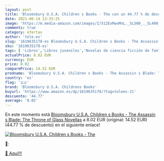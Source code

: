 ```yaml
---
layout: post
title: 'Bloomsbury U.S.A. Children s Books - The con un 44.77 % de descuento'
date: 2021-06-14 13:33:25
image: 'https://m.media-amazon.com/images/I/512ExMwoMnL._SL500_._SL400_.jpg'
comments: true
category: ofertas
author: 'tole.es'
slug: '1619635178-es Bloomsbury U.S.A. Children s Books - The Assassin s Blade:...'
sku: '1619635178-es'
tags: [ 'Libros','Libros juveniles','Novelas de ciencia ficción de fantasía y terror para jóvenes','Novelas juveniles de acción y aventura','Novelas juveniles de acción y aventura: fantasía','Novelas juveniles de ciencia ficción','Novelas juveniles de ciencia ficción y fantasía para jóvenes','Novelas románticas de ciencia ficción y distopías para jóvenes','Novelas románticas de fantasía para jóvenes','Novelas románticas para jóvenes','Novelas y ficción literaria juvenil','bloomsbury u.s.a. childrens books', ]
actualPrice: 8.02 EUR
currency: EUR
price: 8.02
comparePrice: 14.52 EUR
prodname: 'Bloomsbury U.S.A. Children s Books - The Assassin s Blade: The Throne of Glass Novellas'
country: 'es'
flag: '🇪🇸'
brand: 'Bloomsbury U.S.A. Childrens Books'
buyurl: 'https://www.amazon.es/dp/1619635178/?tag=tolees-21'
descuento: '44.77'
average: '8.02'
---
```


En este momento está [Bloomsbury U.S.A. Children s Books - The Assassin s Blade: The Throne of Glass Novellas](https://www.amazon.es/dp/1619635178/?tag=tolees-21) a 8.02 EUR (original: 14.52 EUR) (44.77 %  de descuento) en el siguiente enlace!

[![Bloomsbury U.S.A. Children s Books - The](https://m.media-amazon.com/images/I/512ExMwoMnL._SL500_._SL400_.jpg)](https://www.amazon.es/dp/1619635178/?tag=tolees-21)

🔎:


[🛒 Aquí!!!](https://www.amazon.es/dp/1619635178/?tag=tolees-21)

